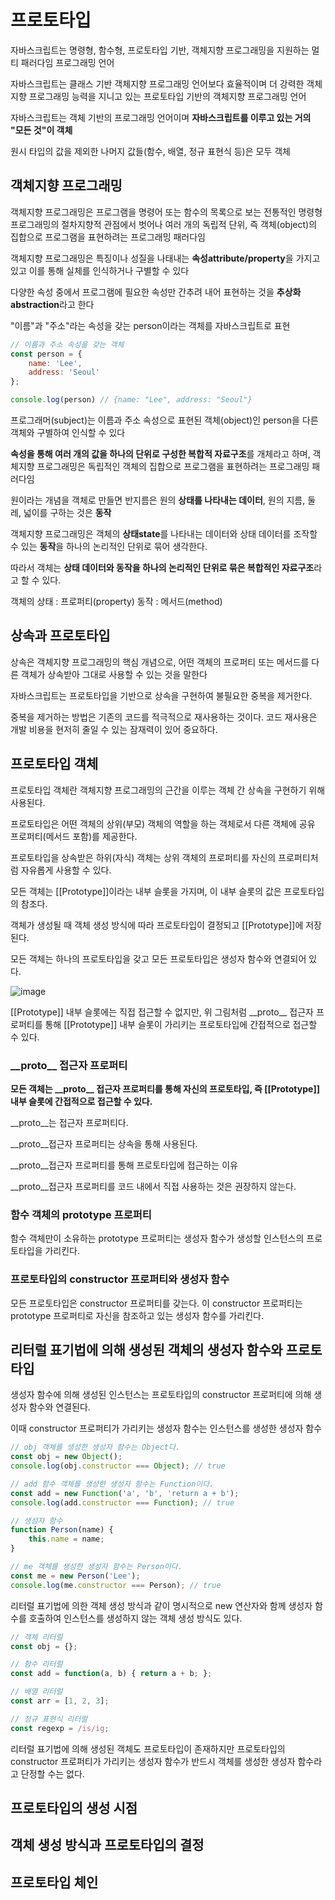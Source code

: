 # 프로토타입

자바스크립트는 명령형, 함수형, 프로토타입 기반, 객체지향 프로그래밍을 지원하는 멀티 패러다임 프로그래밍 언어

자바스크립트는 클래스 기반 객체지향 프로그래밍 언어보다 효율적이며 더 강력한 객체지향 프로그래밍 능력을 지니고 있는 프로토타입 기반의 객체지향 프로그래밍 언어

자바스크립트는 객체 기반의 프로그래밍 언어이며 **자바스크립트를 이루고 있는 거의 "모든 것"이 객체**

원시 타입의 값을 제외한 나머지 값들(함수, 배열, 정규 표현식 등)은 모두 객체

## 객체지향 프로그래밍

객체지향 프로그래밍은 프로그램을 명령어 또는 함수의 목록으로 보는 전통적인 명령형 프로그래밍의 절차지향적 관점에서 벗어나 여러 개의 독립적 단위, 즉 객체(object)의 집합으로 프로그램을 표현하려는 프로그래밍 패러다임

객체지향 프로그래밍은 특징이나 성질을 나태내는 **속성attribute/property**을 가지고 있고 이를 통해 실체를 인식하거나 구별할 수 있다

다양한 속성 중에서 프로그램에 필요한 속성만 간추려 내어 표현하는 것을 **추상화abstraction**라고 한다

"이름"과 "주소"라는 속성을 갖는 person이라는 객체를 자바스크립트로 표현

```JavaScript
// 이름과 주소 속성을 갖는 객체
const person = {
    name: 'Lee',
    address: 'Seoul'
};

console.log(person) // {name: "Lee", address: "Seoul"}
```

프로그래머(subject)는 이름과 주소 속성으로 표현된 객체(object)인 person을 다른 객체와 구별하여 인식할 수 있다

**속성을 통해 여러 개의 값을 하나의 단위로 구성한 복합적 자료구조**를 개체라고 하며, 객체지향 프로그래밍은 독립적인 객체의 집합으로 프로그램을 표현하려는 프로그래밍 패러다임

원이라는 개념을 객체로 만들면 반지름은 원의 **상태를 나타내는 데이터**, 원의 지름, 둘레, 넓이를 구하는 것은 **동작**

객체지향 프로그래밍은 객체의 **상태state**를 나타내는 데이터와 상태 데이터를 조작할 수 있는 **동작**을 하나의 논리적인 단위로 묶어 생각한다.

따라서 객체는 **상태 데이터와 동작을 하나의 논리적인 단위로 묶은 복합적인 자료구조**라고 할 수 있다.

객체의 상태 : 프로퍼티(property)
동작 : 메서드(method)

## 상속과 프로토타입

상속은 객체지향 프로그래밍의 핵심 개념으로, 어떤 객체의 프로퍼티 또는 메서드를 다른 객체가 상속받아 그대로 사용할 수 있는 것을 말한다

자바스크립트는 프로토타입을 기반으로 상속을 구현하여 불필요한 중복을 제거한다.

중복을 제거하는 방법은 기존의 코드를 적극적으로 재사용하는 것이다. 코드 재사용은 개발 비용을 현저히 줄일 수 있는 잠재력이 있어 중요하다.

## 프로토타입 객체

프로토타입 객체란 객체지향 프로그래밍의 근간을 이루는 객체 간 상속을 구현하기 위해 사용된다.

프로토타입은 어떤 객체의 상위(부모) 객체의 역할을 하는 객체로서 다른 객체에 공유 프로퍼티(메서드 포함)를 제공한다.

프로토타입을 상속받은 하위(자식) 객체는 상위 객체의 프로퍼티를 자신의 프로퍼티처럼 자유롭게 사용할 수 있다.

모든 객체는 [[Prototype]]이라는 내부 슬롯을 가지며, 이 내부 슬롯의 값은 프로토타입의 참조다.

객체가 생성될 때 객체 생성 방식에 따라 프로토타입이 결정되고 [[Prototype]]에 저장된다.

모든 객체는 하나의 프로토타입을 갖고 모든 프로토타입은 생성자 함수와 연결되어 있다.

![image](https://velog.velcdn.com/images/nanyong0214/post/c44a81af-ae1d-4e6f-8d44-3916593043d4/image.png)

[[Prototype]] 내부 슬롯에는 직접 접근할 수 없지만, 위 그림처럼 \_\_proto\_\_ 접근자 프로퍼티를 통해 [[Prototype]] 내부 슬롯이 가리키는 프로토타입에 간접적으로 접근할 수 있다.

### \_\_proto\_\_ 접근자 프로퍼티

**모든 객체는 \_\_proto\_\_ 접근자 프로퍼티를 통해 자신의 프로토타입, 즉 [[Prototype]] 내부 슬롯에 간접적으로 접근할 수 있다.**

\_\_proto\_\_는 접근자 프로퍼티다.

\_\_proto\_\_접근자 프로퍼티는 상속을 통해 사용된다.

\_\_proto\_\_접근자 프로퍼티를 통해 프로토타입에 접근하는 이유

\_\_proto\_\_접근자 프로퍼티를 코드 내에서 직접 사용하는 것은 권장하지 않는다.

### 함수 객체의 prototype 프로퍼티

함수 객체만이 소유하는 prototype 프로퍼티는 생성자 함수가 생성할 인스턴스의 프로토타입을 가리킨다.

### 프로토타입의 constructor 프로퍼티와 생성자 함수

모든 프로토타입은 constructor 프로퍼티를 갖는다. 이 constructor 프로퍼티는 prototype 프로퍼티로 자신을 참조하고 있는 생성자 함수를 가리킨다.

## 리터럴 표기법에 의해 생성된 객체의 생성자 함수와 프로토타입

생성자 함수에 의해 생성된 인스턴스는 프로토타입의 constructor 프로퍼티에 의해 생성자 함수와 연결된다.

이때 constructor 프로퍼티가 가리키는 생성자 함수는 인스턴스를 생성한 생성자 함수

```JavaScript
// obj 객체를 생성한 생성자 함수는 Object다.
const obj = new Object();
console.log(obj.constructor === Object); // true

// add 함수 객체를 생성한 생성자 함수는 Function이다.
const add = new Function('a', 'b', 'return a + b');
console.log(add.constructor === Function); // true

// 생성자 함수
function Person(name) {
    this.name = name;
}

// me 객체를 생성한 생성자 함수는 Person이다.
const me = new Person('Lee');
console.log(me.constructor === Person); // true
```

리터럴 표기법에 의한 객체 생성 방식과 같이 명시적으로 new 연산자와 함께 생성자 함수를 호출하여 인스턴스를 생성하지 않는 객체 생성 방식도 있다.

```JavaScript
// 객체 리터럴
const obj = {};

// 함수 리터럴
const add = function(a, b) { return a + b; };

// 배열 리터럴
const arr = [1, 2, 3];

// 정규 표현식 리터럴
const regexp = /is/ig;
```

리터럴 표기법에 의해 생성된 객체도 프로토타입이 존재하지만 프로토타입의 constructor 프로퍼티가 가리키는 생성자 함수가 반드시 객체를 생성한 생성자 함수라고 단정할 수는 없다.

## 프로토타입의 생성 시점

## 객체 생성 방식과 프로토타입의 결정

## 프로토타입 체인
